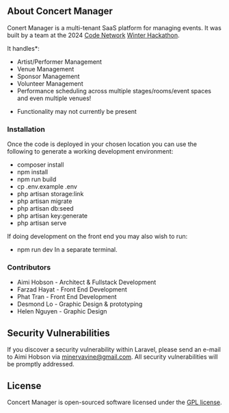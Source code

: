 ## About Concert Manager

Conert Manager is a multi-tenant SaaS platform for managing events. It was built by a team at the 2024 [Code Network](https://www.codenetwork.co/) [Winter Hackathon](https://www.codenetwork.co/hackathon).

It handles*:
- Artist/Performer Management
- Venue Management
- Sponsor Management
- Volunteer Management
- Performance scheduling across multiple stages/rooms/event spaces and even multiple venues!

* Functionality may not currently be present

### Installation

Once the code is deployed in your chosen location you can use the following to generate a working development environment:
- composer install
- npm install
- npm run build
- cp .env.example .env
- php artisan storage:link
- php artisan migrate
- php artisan db:seed
- php artisan key:generate
- php artisan serve

If doing development on the front end you may also wish to run:
- npm run dev
In a separate terminal.

### Contributors

- Aimi Hobson - Architect & Fullstack Development
- Farzad Hayat - Front End Development
- Phat Tran - Front End Development
- Desmond Lo - Graphic Design & prototyping
- Helen Nguyen - Graphic Design

## Security Vulnerabilities

If you discover a security vulnerability within Laravel, please send an e-mail to Aimi Hobson via [minervavine@gmail.com](mailto:minervavine@gmail.com). All security vulnerabilities will be promptly addressed.

## License

Concert Manager is open-sourced software licensed under the [GPL license](https://www.gnu.org/licenses/gpl-3.0.en.html).
